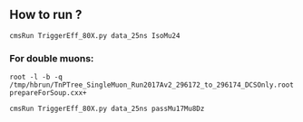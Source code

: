 ## How to run ? 
`cmsRun TriggerEff_80X.py data_25ns IsoMu24`

### For double muons:
`root -l -b -q /tmp/hbrun/TnPTree_SingleMuon_Run2017Av2_296172_to_296174_DCSOnly.root prepareForSoup.cxx+`

`cmsRun TriggerEff_80X.py data_25ns passMu17Mu8Dz`
